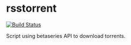 # rsstorrent

[![Build
Status](https://api.travis-ci.org/voctro/rsstorrent.png?branch=master)](https://api.travis-ci.org/voctro/rsstorrent.png?branch=master)

Script using betaseries API to download torrents.
